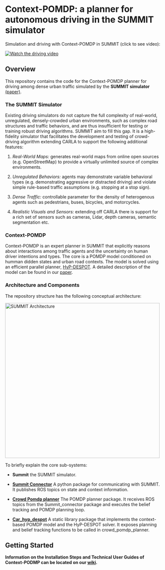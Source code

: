 #
# Context-POMDP: a planner for autonomous driving in the SUMMIT simulator

Simulation and driving with Context-POMDP in SUMMIT (click to see video): 

[![Watch the driving video](https://img.youtube.com/vi/bQjcd-NBdIg/0.jpg)](https://youtu.be/wrR1VQUTUEE "Watch the driving video")

## Overview
This repository contains the code for the Context-POMDP planner for driving among dense urban traffic simulated by the **SUMMIT simulator** [(paper)](https://arxiv.org/abs/1911.04074).

### The SUMMIT Simulator
Existing driving simulators do not capture the full complexity of real-world, unregulated, densely-crowded urban environments, such as complex road structures and traffic behaviors, and are thus insufficient for testing or training robust driving algorithms. SUMMIT aim to fill this gap. It is a high-fidelity simulator that facilitates the development and testing of crowd-driving algorithm extending CARLA to support the following additional features:

1. _Real-World Maps:_ generates real-world maps from online open sources (e.g. OpenStreetMap) to provide a virtually unlimited source of complex environments. 

2. _Unregulated Behaviors:_ agents may demonstrate variable behavioral types (e.g. demonstrating aggressive or distracted driving) and violate simple rule-based traffic assumptions (e.g. stopping at a stop sign). 

3. _Dense Traffic:_  controllable parameter for the density of heterogenous agents such as pedestrians, buses, bicycles, and motorcycles.

4. _Realistic Visuals and Sensors:_ extending off CARLA there is support for a rich set of sensors such as cameras, Lidar, depth cameras, semantic segmentation etc. 

### Context-POMDP
Context-POMDP is an expert planner in SUMMIT that explicitly reasons about interactions among traffic agents and the uncertainty on human driver intentions and types. The core is a POMDP model conditioned on humman didden states and urban road contexts. The model is solved using an efficient parallel planner, [HyP-DESPOT](https://github.com/AdaCompNUS/HyP-DESPOT). A detailed description of the model can be found in our [paper](https://arxiv.org/abs/1911.04074).

### Architecture and Components

The repository structure has the following conceptual architecture:

<a href="https://docs.google.com/drawings/d/e/2PACX-1vT_cr2QI6jZfuuwVb2UEAgqSMjvl2T1eHsO6zEiG5mp8P5byTr7OEs4BbMGw4EnIOhS-juI72XR4ZHI/pub?w=1441&amp;h=450"><img src="https://docs.google.com/drawings/d/e/2PACX-1vT_cr2QI6jZfuuwVb2UEAgqSMjvl2T1eHsO6zEiG5mp8P5byTr7OEs4BbMGw4EnIOhS-juI72XR4ZHI/pub?w=1441&amp;h=450" style="width: 500px; max-width: 100%; height: auto" title="SUMMIT Architecture" /></a>

To briefly explain the core sub-systems: 

* **Summit** the SUMMIT simulator.

* [**Summit Connector**](summit_connector/) A python package for communicating with SUMMIT. It publishes ROS topics on state and context information.

* [**Crowd Pomdp planner**](crowd_pomdp_planner) The POMDP planner package. It receives ROS topics from the Summit_connector package and executes the belief tracking and POMDP planning loop.

* [**Car_hyp_despot**](car_hyp_despot) A static library package that implements the context-based POMDP model and the HyP-DESPOT solver. It exposes planning and belief tracking functions to be called in crowd_pomdp_planner.

## Getting Started
**Information on the Installation Steps and Technical User Guides of Context-PODMP can be located on our [wiki](https://github.com/AdaCompNUS/Context-POMDP/wiki).**
